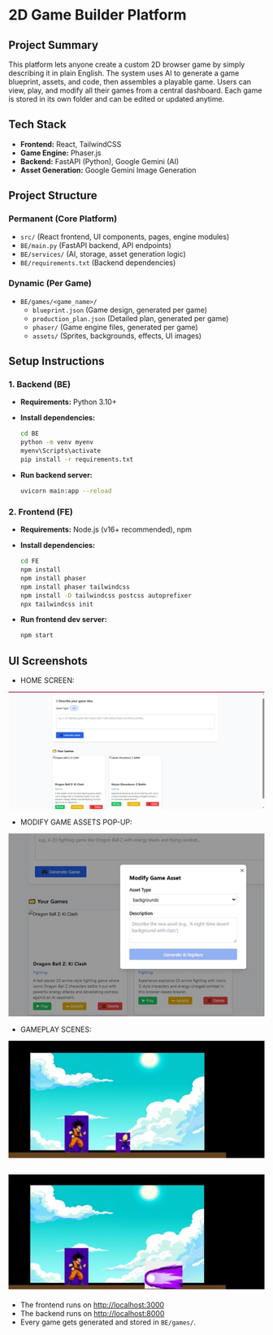 # 2D Game Builder Platform

## Project Summary

This platform lets anyone create a custom 2D browser game by simply describing it in plain English. The system uses AI to generate a game blueprint, assets, and code, then assembles a playable game. Users can view, play, and modify all their games from a central dashboard. Each game is stored in its own folder and can be edited or updated anytime.

## Tech Stack

- **Frontend:** React, TailwindCSS
- **Game Engine:** Phaser.js
- **Backend:** FastAPI (Python), Google Gemini (AI)
- **Asset Generation:** Google Gemini Image Generation

## Project Structure

### Permanent (Core Platform)

- `src/` (React frontend, UI components, pages, engine modules)
- `BE/main.py` (FastAPI backend, API endpoints)
- `BE/services/` (AI, storage, asset generation logic)
- `BE/requirements.txt` (Backend dependencies)

### Dynamic (Per Game)

- `BE/games/<game_name>/`
  - `blueprint.json` (Game design, generated per game)
  - `production_plan.json` (Detailed plan, generated per game)
  - `phaser/` (Game engine files, generated per game)
  - `assets/` (Sprites, backgrounds, effects, UI images)

## Setup Instructions

### 1. Backend (BE)

- **Requirements:** Python 3.10+
- **Install dependencies:**

  ```bash
  cd BE
  python -m venv myenv
  myenv\Scripts\activate
  pip install -r requirements.txt
  ```

- **Run backend server:**

  ```bash
  uvicorn main:app --reload
  ```

### 2. Frontend (FE)

- **Requirements:** Node.js (v16+ recommended), npm
- **Install dependencies:**

    ```bash
  cd FE
  npm install
  npm install phaser
  npm install phaser tailwindcss
  npm install -D tailwindcss postcss autoprefixer
  npx tailwindcss init
  ```

- **Run frontend dev server:**

  ```bash
  npm start
  ```


## UI Screenshots


- HOME SCREEN:

![Home Screen](./screenshots/Home_Screen.jpg)


- MODIFY GAME ASSETS POP-UP:

![Modify Popup](./screenshots/modify_popup.jpg)


- GAMEPLAY SCENES:

![GamePlay Scene 1](./screenshots/gameplay_scene_1.jpg)

![GamePlay Scene 2](./screenshots/gameplay_scene_2.jpg)
---

- The frontend runs on [http://localhost:3000](http://localhost:3000)
- The backend runs on [http://localhost:8000](http://localhost:8000)
- Every game gets generated and stored in `BE/games/`.
